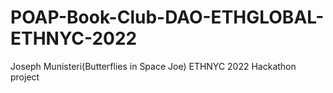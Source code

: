 # POAP-Book-Club-DAO-ETHGLOBAL-ETHNYC-2022
Joseph Munisteri(Butterflies in Space Joe) ETHNYC 2022 Hackathon project
